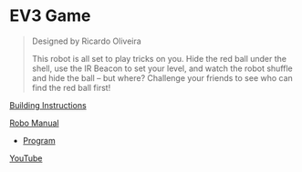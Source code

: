 # EV3 Game

> Designed by Ricardo Oliveira
> 
> This robot is all set to play tricks on you. Hide the red ball under the shell, use the IR Beacon to set your level, and watch the robot shuffle and hide the ball – but where? Challenge your friends to see who can find the red ball first!

[Building Instructions](https://www.lego.com/cdn/cs/set/assets/bltced0f5f5980c6a3d/EV3GAME.pdf)

[Robo Manual](https://robomanuals.com/product/ev3game)
- [Program](https://drive.google.com/file/d/1BKRVa_VyC3TB2XBzI5PK-WDhAQ1C0Gmb/view)

[YouTube](https://www.youtube.com/watch?v=WGYj1XN0c3I)
